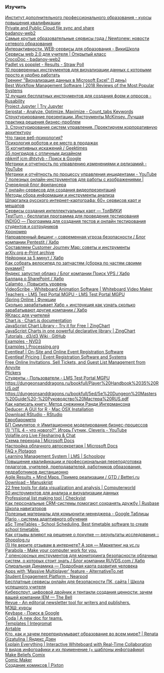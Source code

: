 <DT><H3 FOLDED>Изучить</H3>
			<DL><p>
				<DT><A HREF="https://4portfolio.ru/courses.html">Институт дополнительного профессионального образования - курсы повышения квалификации</A>
				<DT><A HREF="https://www.powerfolder.com/">Private and Public Cloud file sync and share</A>
				<DT><A HREF="https://sites.google.com/site/badanovweb2/">badanov-web2</A>
				<DT><A HREF="https://newtonew.com/web/best-education-services-2015">Самые крутые образовательные сервисы года / Newtonew: новости сетевого образования</A>
				<DT><A HREF="https://wikischool-ru.livejournal.com/71243.html">Интерактивности. WEB-сервисы для образования - ВикиШкола</A>
				<DT><A HREF="http://www.openclass.ru/node/304449">Сервисы web 2.0 для учителя | Открытый класс</A>
				<DT><A HREF="https://sites.google.com/site/badanovweb2/home/crocodoc">CrocoDoc - badanov-web2</A>
				<DT><A HREF="http://www.strawpoll.me/1453227/r">Padlet vs popplet - Results - Straw Poll</A>
				<DT><A HREF="https://te-st.ru/entries/10-data-tools/">10 проверенных инструментов для визуализации данных с которыми просто и удобно работать</A>
				<DT><A HREF="https://www.planetaexcel.ru/treningi/116/">Тренинг "Визуализация данных в Microsoft Excel" (1 день)</A>
				<DT><A HREF="https://www.capterra.com/workflow-management-software/">Best Workflow Management Software | 2018 Reviews of the Most Popular Systems</A>
				<DT><A HREF="https://rusability.ru/usability/12-luchshih-besplatnyih-instrumentov-dlya-sozdaniya-form-i-oprosov/">12 лучших бесплатных инструментов для создания форм и опросов - Rusability</A>
				<DT><A HREF="https://jupyter.org/try">Project Jupyter | Try Jupyter</A>
				<DT><A HREF="https://serpstat.com/keywords/?query=%D0%B8%D0%BD%D1%84%D0%BE%D1%80%D0%BC%D0%B0%D1%86%D0%B8%D0%BE%D0%BD%D0%BD%D0%B0%D1%8F+%D0%B1%D0%B5%D0%B7%D0%BE%D0%BF%D0%B0%D1%81%D0%BD%D0%BE%D1%81%D1%82%D0%B8&ff=1&search_type=subdomains&se=y_213">Serpstat - Analyze. Optimize. Maximize - Count_tabs Keywords</A>
				<DT><A HREF="https://marketing.wikireading.ru/12981">Структурирование презентации. Инструменты McKinsey. Лучшая практика решения бизнес-проблем</A>
				<DT><A HREF="https://marketing.wikireading.ru/7109">3. Структурирование систем управления. Проектируем корпоративную архитектуру</A>
				<DT><A HREF="https://lpgenerator.ru/blog/2015/08/03/chto-takoe-veb-psihologiya/">Что такое веб-психология?</A>
				<DT><A HREF="https://lpgenerator.ru/blog/2016/09/22/psihologiya-robotov-i-ee-mesto-v-prodazhah/">Психология роботов и ее место в продажах</A>
				<DT><A HREF="https://geektimes.ru/post/298947/">15 когнитивных искажений / Geektimes</A>
				<DT><A HREF="http://blog.tilda.cc/longreads">35 лонгридов с отличным дизайном</A>
				<DT><A HREF="https://www.google.ru/search?client=safari&rls=en&q=nbkmlf+jcm+dhtvtyb&ie=UTF-8&oe=UTF-8&gfe_rd=cr&dcr=0&ei=xIqzWsOMGomCZryqiIAL">nbkmlf jcm dhtvtyb - Поиск в Google</A>
				<DT><A HREF="https://www.youtube.com/watch?v=_H8li4oVTGk&feature=youtu.be">Метрики и отчетность по управлению изменениями и релизамий - YouTube</A>
				<DT><A HREF="https://www.youtube.com/watch?v=7devdOL5fT8&feature=youtu.be">Метрики и отчётность по процессу управления инцидентами - YouTube</A>
				<DT><A HREF="http://dreamhelg.ru/2012/05/7-useful-online-tools-for-images/">7 полезных онлайн-инструментов для работы с изображениями | Очередной блог фрилансера</A>
				<DT><A HREF="https://te-st.ru/entries/7-online-services-for-creating-video-presentations/">7 онлайн-сервисов для создания видеопрезентаций</A>
				<DT><A HREF="https://www.marketing.spb.ru/lib-research/methods/collect_and_analysis.htm">Методы сбора информации и инструменты анализа</A>
				<DT><A HREF="http://internetno.net/category/obzoryi/crib/60-russian-map-services/">Шпаргалка русского интернет-картографа: 60+ сервисов карт и мешапов</A>
				<DT><A HREF="http://wiki.tgl.net.ru/index.php/%D0%A1%D0%B5%D1%80%D0%B2%D0%B8%D1%81%D1%8B_%D1%81%D0%BE%D0%B7%D0%B4%D0%B0%D0%BD%D0%B8%D1%8F_%D0%B8%D0%BD%D1%82%D0%B5%D0%BB%D0%BB%D0%B5%D0%BA%D1%82%D1%83%D0%B0%D0%BB%D1%8C%D0%BD%D1%8B%D1%85_%D0%BA%D0%B0%D1%80%D1%82">Сервисы создания интеллектуальных карт — ТолВИКИ</A>
				<DT><A HREF="http://testturn.veralsoft.com/">TestTurn - бесплатая программа для проведения тестирования</A>
				<DT><A HREF="https://indigotech.ru/">INDIGO — Программа для создания тестов и онлайн тестирования студентов и сотрудников</A>
				<DT><A HREF="http://hronomer.ru/">Хрономер</A>
				<DT><A HREF="https://habr.com/company/pentestit/blog/280200/">Направленный фишинг – современная угроза безопасности / Блог компании Pentestit / Хабр</A>
				<DT><A HREF="https://netology.ru/blog/sostavlyaem-cjm?utm_source=email_marketing&utm_medium=280&utm_campaign=2018_07_12newsletter&stop=1">Составляем Customer Journey Map: советы и инструменты</A>
				<DT><A HREF="https://arxiv.org/">arXiv.org e-Print archive</A>
				<DT><A HREF="https://habr.com/post/416211/">Нейронки за 5 минут / Хабр</A>
				<DT><A HREF="http://velofans.ru/sovety/kak-sobrat-velosiped-zapchastey">Как собрать велосипед по запчастям (сборка по частям своими руками)?</A>
				<DT><A HREF="https://habr.com/company/poiskvps/blog/422337/">Яндекс запустил облако / Блог компании Поиск VPS / Хабр</A>
				<DT><A HREF="https://habr.com/post/277191/">Баллада о SharePoint / Хабр</A>
				<DT><A HREF="https://ru.calameo.com/upgrade">Calaméo - Повысить уровень</A>
				<DT><A HREF="https://www.videoscribe.co/en/">VideoScribe - Whiteboard Animation Software | Whiteboard Video Maker</A>
				<DT><A HREF="https://lmsmgpu.neolms.com/organization_teachers/index/108681">Teachers - LMS Test Portal MGPU - LMS Test Portal MGPU</A>
				<DT><A HREF="https://www.ispring.ru/ispring-online/key-features">iSpring Online | Функции</A>
				<DT><A HREF="https://habr.com/post/427495/">Сколько зарабатывает Хабр + инструкция как узнать сколько зарабатывают другие компании / Хабр</A>
				<DT><A HREF="https://www.yaklass.ru/info/uciteliam/yaklass-for-teachers?from=startpage-anon-widget">ЯКласс для учителей</A>
				<DT><A HREF="https://www.chartjs.org/docs/latest/">Chart.js · Chart.js documentation</A>
				<DT><A HREF="https://www.zingchart.com/try/">JavaScript Chart Library - Try it for Free | ZingChart</A>
				<DT><A HREF="https://www.zingchart.com/">JavaScript Charts in one powerful declarative library | ZingChart</A>
				<DT><A HREF="https://github.com/d3/d3/wiki/Tutorials">Tutorials · d3/d3 Wiki · GitHub</A>
				<DT><A HREF="http://nvd3.org/examples/index.html">Examples - NVD3</A>
				<DT><A HREF="https://processing.org/examples/">Examples \ Processing.org</A>
				<DT><A HREF="https://www.jollytech.com/eventleaf/web-all-features.php">Eventleaf | On-Site and Online Event Registration Software</A>
				<DT><A HREF="https://www.jollytech.com/eventleaf/web-pricing.php">Eventleaf Pricing | Event Registration Software and Systems</A>
				<DT><A HREF="http://anyvite.com/">Free Online Invitations, Sell Tickets, and Guest List Management from Anyvite</A>
				<DT><A HREF="https://get.plickers.com/">Plickers</A>
				<DT><A HREF="https://lmsmgpu.neolms.com/students">Студенты - Пользователи - LMS Test Portal MGPU</A>
				<DT><A HREF="https://dungeonsanddragons.ru/bookfull/Player%20Handbook%2035%20RUS.pdf">https://dungeonsanddragons.ru/bookfull/Player%20Handbook%2035%20RUS.pdf</A>
				<DT><A HREF="https://dungeonsanddragons.ru/bookfull/5ed/5e%20Dungeon%20Masters%20Guide%20-%20%D0%A0%D1%83%D0%BA%D0%BE%D0%B2%D0%BE%D0%B4%D1%81%D1%82%D0%B2%D0%BE%20%D0%9C%D0%B0%D1%81%D1%82%D0%B5%D1%80%D0%B0%20RUS.pdf">https://dungeonsanddragons.ru/bookfull/5ed/5e%20Dungeon%20Masters%20Guide%20-%20Руководство%20Мастера%20RUS.pdf</A>
				<DT><A HREF="http://school-of-inspiration.ru/kak-napisat-knigu-metod-snezhinki-rendi-ingermansona">Как написать книгу: Метод снежинки Рэнди Ингермансона</A>
				<DT><A HREF="http://www.deducer.org/pmwiki/index.php?n=Main.MacOSXInstallation">Deducer: A GUI for R - Mac OSX Installation</A>
				<DT><A HREF="https://www.rstudio.com/products/rstudio/download/#download">Download RStudio - RStudio</A>
				<DT><A HREF="https://www.ranepa.ru/nauka-i-konsalting/strategii-i-doklady/evrobarometr/evrobarometr">Евробарометр</A>
				<DT><A HREF="https://www.bpsimulator.com/ru/#productivity">БП Симулятор ✮ Имитационное моделирование бизнес-процессов</A>
				<DT><A HREF="https://www.youtube.com/watch?v=NQsq3r3vXhs&feature=youtu.be&list=PLqwmkV7m89aeS_K-nGimDTW4A5l4oowiK&t=2327">(1) "ITIL 4 – что нового?", Игорь Гутник, Cleveris - YouTube</A>
				<DT><A HREF="https://volafile.org/">Volafile.org Live Filesharing &amp; Chat</A>
				<DT><A HREF="https://docs.microsoft.com/ru-ru/microsoftteams/upgrade-framework">Схема перехода | Microsoft Docs</A>
				<DT><A HREF="https://docs.microsoft.com/ru-ru/microsoftteams/create-a-phone-system-auto-attendant">Настройка облачного автосекретаря | Microsoft Docs</A>
				<DT><A HREF="https://www.plotagon.com/faq/">FAQ » Plotagon</A>
				<DT><A HREF="https://www.schoology.com/">Learning Management System | LMS | Schoology</A>
				<DT><A HREF="https://xn--90afccar8afg8b5b.xn--p1ai/">Повышение квалификации и профессиональная переподготовка педагогов, учителей, преподавателей, работников образования, педработников дистанционно</A>
				<DT><A HREF="http://betteri.ru/post/agile-results-mind-maps-primer-realizacii.html">Agile Results + Mind Maps. Пример реализации / GTD / Betteri.ru</A>
				<DT><A HREF="http://www.theologeek.ch/manuskript/download/">Download – Manuskript</A>
				<DT><A HREF="https://www.computerworld.com/article/2507728/enterprise-applications-22-free-tools-for-data-visualization-and-analysis.html?page=4">22 free tools for data visualization and analysis | Computerworld</A>
				<DT><A HREF="http://fdfgroup.ru/poleznaya-informatsiya/stati/50-novykh-instrumentov-dlya-analiza-i-vizualizatsii-dannykh/">50 инструментов для анализа и визуализации данных</A>
				<DT><A HREF="https://checkvist.com/">Professional list making tool | Checkvist</A>
				<DT><A HREF="https://rb.ru/story/personal-crm/">Как персональные CRM-системы помогают сохранять дружбу | Rusbase</A>
				<DT><A HREF="http://learningfuture.ru/navigators">Школа навигаторов</A>
				<DT><A HREF="https://docs.google.com/spreadsheets/d/1nzGAfrzeZO2QCDxez0uEeBZPvUC7zRQECfhAqP7sdoQ/edit#gid=0">Полезные материалы для комьюнити-менеджера - Google Таблицы</A>
				<DT><A HREF="https://plario.ru/ru/index.html">Plario - система адаптивного обучения</A>
				<DT><A HREF="https://www.asctimetables.com/#!/home">aSc TimeTables - School Scheduling. Best timetable software to create school timetable.</A>
				<DT><A HREF="https://www.shopolog.ru/metodichka/analytics/issledovanie-po-vliyaniyu-otzyvov-na-reshenie-o-pokupke/?utm_medium=email&utm_source=UniSender&utm_campaign=227543008">Как отзывы влияют на решение о покупке — результаты исследования :: Shopolog.ru</A>
				<DT><A HREF="https://vc.ru/marketing/62953-ne-verite-otzyvam-v-internete-a-zrya?utm_medium=email&utm_source=UniSender&utm_campaign=227543008">(1) Не верите отзывам в интернете? А зря — Маркетинг на vc.ru</A>
				<DT><A HREF="https://parabola.io/?utm_source=facebook&utm_medium=ads&utm_campaign=Dynamic+-+Saved+Audience+-+Interests+-+No-Code+-+February&fbclid=IwAR0ylx3seeaVi6PxGNIPVIUEREtOMdYlZHnS79fBVIi9Zz0UEMzawY8zq8Y">Parabola - Make your computer work for you.</A>
				<DT><A HREF="https://habr.com/ru/company/ruvds/blog/489824/">7 опенсорсных инструментов для мониторинга безопасности облачных систем, о которых стоит знать / Блог компании RUVDS.com / Хабр</A>
				<DT><A HREF="https://spiraldynamics.ru/">Спиральная Динамика — Подробная карта развития человека</A>
				<DT><A HREF="https://alternativeto.net/feature/massive-multiplayer/">Apps with 'Massive Multiplayer' feature - AlternativeTo.net</A>
				<DT><A HREF="https://nearpod.com/">Student Engagement Platform - Nearpod</A>
				<DT><A HREF="http://edu-lider.ru/besplatnye-servisy-onlajn-dlya-bezopasnosti-pk/">Бесплатные сервисы онлайн для безопасности ПК, сайта | Школа успешного учителя</A>
				<DT><A HREF="https://thebell.io/kibersprut-tsifrovoj-dvojnik-i-tentakli-sozdaniya-tsennosti-zachem-vashej-kompanii-iem/?utm_source=desktop_fixed_third">Киберспрут, цифровой двойник и тентакли создания ценности: зачем вашей компании IEM — The Bell</A>
				<DT><A HREF="https://www.getrevue.co/">Revue - An editorial newsletter tool for writers and publishers.</A>
				<DT><A HREF="http://mes.mosedu.ru/course/">МЭШ: курсы</A>
				<DT><A HREF="https://www.google.com/search?client=safari&rls=en&q=Keybase&ie=UTF-8&oe=UTF-8">Keybase - Поиск в Google</A>
				<DT><A HREF="https://coda.io/welcome?r=LU1LsFJ8RqGe4-InNG48GA">Coda | A new doc for teams.</A>
				<DT><A HREF="https://www.integromat.com/en/templates">Templates | Integromat</A>
				<DT><A HREF="https://airtable.com/">Airtable</A>
				<DT><A HREF="https://zen.yandex.ru/media/id/5e777ccfbc286c6a447ecfa5/kto-kak-i-zachem-perepridumyvaet-obrazovanie-vo-vsem-mire-5e95c1890ff3ce2ef6446bb7?fbclid=IwAR1r4KkFF8BZLZlmFkhrPGoJ55mwHjsPobeVLjVStfrzyTWjnV954dQSsM0">Кто, как и зачем перепридумывает образование во всем мире? | Renata Gizatulina | Яндекс Дзен</A>
				<DT><A HREF="https://explaineverything.com/">Explain Everything | Interactive Whiteboard with Real-Time Collaboration</A>
				<DT><A HREF="https://ru.venngage.com/blog/%D0%B2%D0%B8%D0%B4%D1%8B-%D0%B8%D0%BD%D1%84%D0%BE%D0%B3%D1%80%D0%B0%D1%84%D0%B8%D0%BA%D0%B8/?fbclid=IwAR2HMtTedQGXPKOOFLON8GjGfDr-23JbbTKmZy7agCiKxlPuGkXV2cA-BwE">9 видов инфографики и их применение (+ шаблоны инфографики)</A>
				<DT><A HREF="https://www.makebeliefscomix.com/Comix/">Make Beliefs Comix</A>
				<DT><A HREF="http://comicmaster.org.uk/comicmaker/js/main.html">Comic Maker</A>
				<DT><A HREF="https://www.pixton.com/ru/">Создание комиксов | Pixton</A>
			</DL><p>